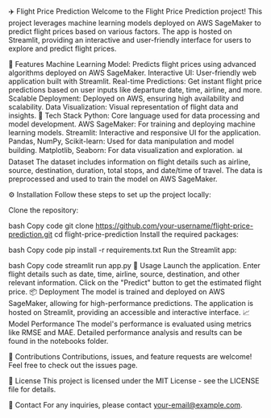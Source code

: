 ✈️ Flight Price Prediction
Welcome to the Flight Price Prediction project! This project leverages machine learning models deployed on AWS SageMaker to predict flight prices based on various factors. The app is hosted on Streamlit, providing an interactive and user-friendly interface for users to explore and predict flight prices.

🌟 Features
Machine Learning Model: Predicts flight prices using advanced algorithms deployed on AWS SageMaker.
Interactive UI: User-friendly web application built with Streamlit.
Real-time Predictions: Get instant flight price predictions based on user inputs like departure date, time, airline, and more.
Scalable Deployment: Deployed on AWS, ensuring high availability and scalability.
Data Visualization: Visual representation of flight data and insights.
🚀 Tech Stack
Python: Core language used for data processing and model development.
AWS SageMaker: For training and deploying machine learning models.
Streamlit: Interactive and responsive UI for the application.
Pandas, NumPy, Scikit-learn: Used for data manipulation and model building.
Matplotlib, Seaborn: For data visualization and exploration.
📊 Dataset
The dataset includes information on flight details such as airline, source, destination, duration, total stops, and date/time of travel. The data is preprocessed and used to train the model on AWS SageMaker.

⚙️ Installation
Follow these steps to set up the project locally:

Clone the repository:

bash
Copy code
git clone https://github.com/your-username/flight-price-prediction.git
cd flight-price-prediction
Install the required packages:

bash
Copy code
pip install -r requirements.txt
Run the Streamlit app:

bash
Copy code
streamlit run app.py
📝 Usage
Launch the application.
Enter flight details such as date, time, airline, source, destination, and other relevant information.
Click on the "Predict" button to get the estimated flight price.
📦 Deployment
The model is trained and deployed on AWS SageMaker, allowing for high-performance predictions.
The application is hosted on Streamlit, providing an accessible and interactive interface.
📈 Model Performance
The model's performance is evaluated using metrics like RMSE and MAE. Detailed performance analysis and results can be found in the notebooks folder.

🤝 Contributions
Contributions, issues, and feature requests are welcome! Feel free to check out the issues page.

📜 License
This project is licensed under the MIT License - see the LICENSE file for details.

📧 Contact
For any inquiries, please contact your-email@example.com.
